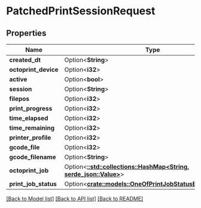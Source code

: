 # PatchedPrintSessionRequest

## Properties

Name | Type | Description | Notes
------------ | ------------- | ------------- | -------------
**created_dt** | Option<**String**> |  | [optional]
**octoprint_device** | Option<**i32**> |  | [optional]
**active** | Option<**bool**> |  | [optional]
**session** | Option<**String**> |  | [optional]
**filepos** | Option<**i32**> |  | [optional]
**print_progress** | Option<**i32**> |  | [optional]
**time_elapsed** | Option<**i32**> |  | [optional]
**time_remaining** | Option<**i32**> |  | [optional]
**printer_profile** | Option<**i32**> |  | [optional]
**gcode_file** | Option<**i32**> |  | [optional]
**gcode_filename** | Option<**String**> |  | [optional]
**octoprint_job** | Option<[**::std::collections::HashMap<String, serde_json::Value>**](serde_json::Value.md)> |  | [optional]
**print_job_status** | Option<[**crate::models::OneOfPrintJobStatusEnumNullEnum**](oneOf<PrintJobStatusEnum,NullEnum>.md)> |  | [optional]

[[Back to Model list]](../README.md#documentation-for-models) [[Back to API list]](../README.md#documentation-for-api-endpoints) [[Back to README]](../README.md)


